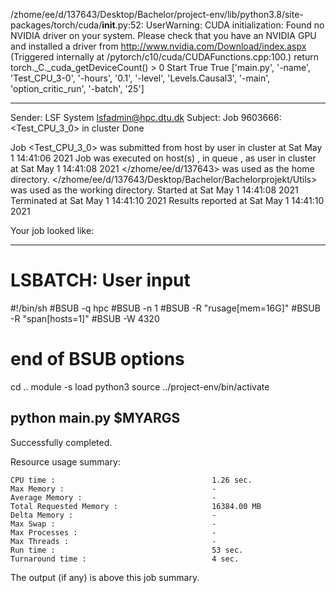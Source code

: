 /zhome/ee/d/137643/Desktop/Bachelor/project-env/lib/python3.8/site-packages/torch/cuda/__init__.py:52: UserWarning: CUDA initialization: Found no NVIDIA driver on your system. Please check that you have an NVIDIA GPU and installed a driver from http://www.nvidia.com/Download/index.aspx (Triggered internally at  /pytorch/c10/cuda/CUDAFunctions.cpp:100.)
  return torch._C._cuda_getDeviceCount() > 0
Start
True
True
['main.py', '-name', 'Test_CPU_3-0', '-hours', '0.1', '-level', 'Levels.Causal3', '-main', 'option_critic_run', '-batch', '25']

------------------------------------------------------------
Sender: LSF System <lsfadmin@hpc.dtu.dk>
Subject: Job 9603666: <Test_CPU_3_0> in cluster <dcc> Done

Job <Test_CPU_3_0> was submitted from host <n-62-30-3> by user <s183905> in cluster <dcc> at Sat May  1 14:41:06 2021
Job was executed on host(s) <n-62-31-3>, in queue <hpc>, as user <s183905> in cluster <dcc> at Sat May  1 14:41:08 2021
</zhome/ee/d/137643> was used as the home directory.
</zhome/ee/d/137643/Desktop/Bachelor/Bachelorprojekt/Utils> was used as the working directory.
Started at Sat May  1 14:41:08 2021
Terminated at Sat May  1 14:41:10 2021
Results reported at Sat May  1 14:41:10 2021

Your job looked like:

------------------------------------------------------------
# LSBATCH: User input
#!/bin/sh
#BSUB -q hpc
#BSUB -n 1
#BSUB -R "rusage[mem=16G]"
#BSUB -R "span[hosts=1]"
#BSUB -W 4320
# end of BSUB options
cd ..
module -s load python3
source ../project-env/bin/activate

python main.py $MYARGS
------------------------------------------------------------

Successfully completed.

Resource usage summary:

    CPU time :                                   1.26 sec.
    Max Memory :                                 -
    Average Memory :                             -
    Total Requested Memory :                     16384.00 MB
    Delta Memory :                               -
    Max Swap :                                   -
    Max Processes :                              -
    Max Threads :                                -
    Run time :                                   53 sec.
    Turnaround time :                            4 sec.

The output (if any) is above this job summary.

